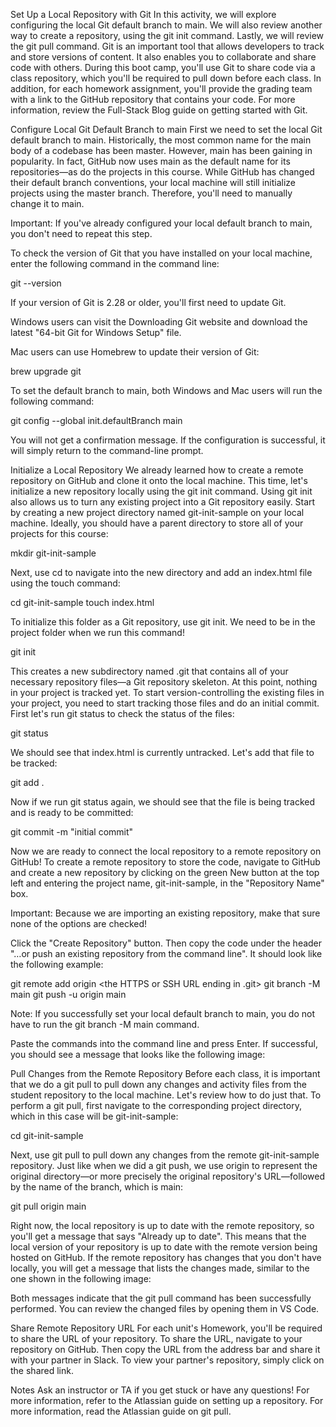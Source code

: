 Set Up a Local Repository with Git
In this activity, we will explore configuring the local Git default branch to main. We will also review another way to create a repository, using the git init command. Lastly, we will review the git pull command.
Git is an important tool that allows developers to track and store versions of content. It also enables you to collaborate and share code with others. During this boot camp, you'll use Git to share code via a class repository, which you'll be required to pull down before each class. In addition, for each homework assignment, you'll provide the grading team with a link to the GitHub repository that contains your code.
For more information, review the Full-Stack Blog guide on getting started with Git.

Configure Local Git Default Branch to main
First we need to set the local Git default branch to main.
Historically, the most common name for the main body of a codebase has been master. However, main has been gaining in popularity. In fact, GitHub now uses main as the default name for its repositories—as do the projects in this course.
While GitHub has changed their default branch conventions, your local machine will still initialize projects using the master branch. Therefore, you'll need to manually change it to main.

Important: If you've already configured your local default branch to main, you don't need to repeat this step.

To check the version of Git that you have installed on your local machine, enter the following command in the command line:

git --version


If your version of Git is 2.28 or older, you'll first need to update Git.


Windows users can visit the Downloading Git website and download the latest "64-bit Git for Windows Setup" file.


Mac users can use Homebrew to update their version of Git:

brew upgrade git




To set the default branch to main, both Windows and Mac users will run the following command:

git config --global init.defaultBranch main


You will not get a confirmation message. If the configuration is successful, it will simply return to the command-line prompt.

Initialize a Local Repository
We already learned how to create a remote repository on GitHub and clone it onto the local machine. This time, let's initialize a new repository locally using the git init command.
Using git init also allows us to turn any existing project into a Git repository easily.
Start by creating a new project directory named git-init-sample on your local machine. Ideally, you should have a parent directory to store all of your projects for this course:

mkdir git-init-sample


Next, use cd to navigate into the new directory and add an index.html file using the touch command:

cd git-init-sample
touch index.html


To initialize this folder as a Git repository, use git init. We need to be in the project folder when we run this command!

git init


This creates a new subdirectory named .git that contains all of your necessary repository files—a Git repository skeleton. At this point, nothing in your project is tracked yet. To start version-controlling the existing files in your project, you need to start tracking those files and do an initial commit.
First let's run git status to check the status of the files:

git status


We should see that index.html is currently untracked. Let's add that file to be tracked:

git add .


Now if we run git status again, we should see that the file is being tracked and is ready to be committed:

git commit -m "initial commit"


Now we are ready to connect the local repository to a remote repository on GitHub!
To create a remote repository to store the code, navigate to GitHub and create a new repository by clicking on the green New button at the top left and entering the project name, git-init-sample, in the "Repository Name" box.

Important: Because we are importing an existing repository, make that sure none of the options are checked!

Click the "Create Repository" button. Then copy the code under the header "…or push an existing repository from the command line". It should look like the following example:

git remote add origin <the HTTPS or SSH URL ending in .git>
git branch -M main
git push -u origin main



Note: If you successfully set your local default branch to main, you do not have to run the git branch -M main command.

Paste the commands into the command line and press Enter.
If successful, you should see a message that looks like the following image:


Pull Changes from the Remote Repository
Before each class, it is important that we do a git pull to pull down any changes and activity files from the student repository to the local machine. Let's review how to do just that.
To perform a git pull, first navigate to the corresponding project directory, which in this case will be git-init-sample:

cd git-init-sample


Next, use git pull to pull down any changes from the remote git-init-sample repository. Just like when we did a git push, we use origin to represent the original directory—or more precisely the original repository's URL—followed by the name of the branch, which is main:

git pull origin main


Right now, the local repository is up to date with the remote repository, so you'll get a message that says "Already up to date". This means that the local version of your repository is up to date with the remote version being hosted on GitHub.
If the remote repository has changes that you don't have locally, you will get a message that lists the changes made, similar to the one shown in the following image:

Both messages indicate that the git pull command has been successfully performed.
You can review the changed files by opening them in VS Code.

Share Remote Repository URL
For each unit's Homework, you'll be required to share the URL of your repository.
To share the URL, navigate to your repository on GitHub. Then copy the URL from the address bar and share it with your partner in Slack. To view your partner's repository, simply click on the shared link.

Notes
Ask an instructor or TA if you get stuck or have any questions!
For more information, refer to the Atlassian guide on setting up a repository.
For more information, read the Atlassian guide on git pull.